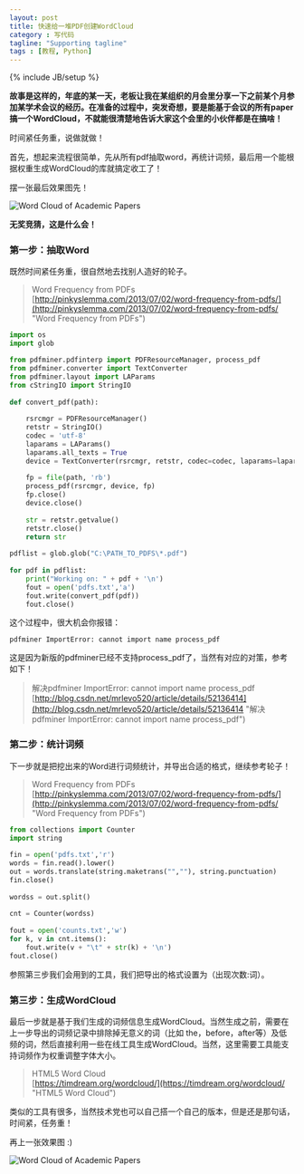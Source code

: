 ```yaml
---
layout: post
title: 快速给一堆PDF创建WordCloud
category : 写代码
tagline: "Supporting tagline"
tags : [教程, Python]
---
```

{% include JB/setup %}

**故事是这样的，年底的某一天，老板让我在某组织的月会里分享一下之前某个月参加某学术会议的经历。在准备的过程中，突发奇想，要是能基于会议的所有paper搞一个WordCloud，不就能很清楚地告诉大家这个会里的小伙伴都是在搞啥！**

时间紧任务重，说做就做！

首先，想起来流程很简单，先从所有pdf抽取word，再统计词频，最后用一个能根据权重生成WordCloud的库就搞定收工了！

摆一张最后效果图先！

![Word Cloud of Academic Papers](http://i.imgur.com/lvJgFkU.png)

**无奖竞猜，这是什么会！**

### 第一步：抽取Word

既然时间紧任务重，很自然地去找别人造好的轮子。

> Word Frequency from PDFs<br/>
> [http://pinkyslemma.com/2013/07/02/word-frequency-from-pdfs/](http://pinkyslemma.com/2013/07/02/word-frequency-from-pdfs/ "Word Frequency from PDFs")

```python
import os
import glob

from pdfminer.pdfinterp import PDFResourceManager, process_pdf
from pdfminer.converter import TextConverter
from pdfminer.layout import LAParams
from cStringIO import StringIO
 
def convert_pdf(path):
 
    rsrcmgr = PDFResourceManager()
    retstr = StringIO()
    codec = 'utf-8'
    laparams = LAParams()
    laparams.all_texts = True
    device = TextConverter(rsrcmgr, retstr, codec=codec, laparams=laparams)
 
    fp = file(path, 'rb')
    process_pdf(rsrcmgr, device, fp)
    fp.close()
    device.close()
 
    str = retstr.getvalue()
    retstr.close()
    return str
 
pdflist = glob.glob("C:\PATH_TO_PDFS\*.pdf")
 
for pdf in pdflist:
    print("Working on: " + pdf + '\n')
    fout = open('pdfs.txt','a')
    fout.write(convert_pdf(pdf))
    fout.close()
```

这个过程中，很大机会你报错： 

	pdfminer ImportError: cannot import name process_pdf

这是因为新版的pdfminer已经不支持process_pdf了，当然有对应的对策，参考如下！

> 解决pdfminer ImportError: cannot import name process_pdf<br/>
> [http://blog.csdn.net/mrlevo520/article/details/52136414](http://blog.csdn.net/mrlevo520/article/details/52136414 "解决pdfminer ImportError: cannot import name process_pdf")

### 第二步：统计词频

下一步就是把挖出来的Word进行词频统计，并导出合适的格式，继续参考轮子！

> Word Frequency from PDFs <br/>
> [http://pinkyslemma.com/2013/07/02/word-frequency-from-pdfs/](http://pinkyslemma.com/2013/07/02/word-frequency-from-pdfs/ "Word Frequency from PDFs")

```python
from collections import Counter
import string
 
fin = open('pdfs.txt','r')
words = fin.read().lower()
out = words.translate(string.maketrans("",""), string.punctuation)
fin.close()
 
wordss = out.split()
 
cnt = Counter(wordss)
 
fout = open('counts.txt','w')
for k, v in cnt.items():
    fout.write(v + "\t" + str(k) + '\n')
fout.close()
```
参照第三步我们会用到的工具，我们把导出的格式设置为（出现次数:词）。

### 第三步：生成WordCloud

最后一步就是基于我们生成的词频信息生成WordCloud。当然生成之前，需要在上一步导出的词频记录中排除掉无意义的词（比如 the，before，after等）及低频的词，然后直接利用一些在线工具生成WordCloud。当然，这里需要工具能支持词频作为权重调整字体大小。

> HTML5 Word Cloud <br/>
> [https://timdream.org/wordcloud/](https://timdream.org/wordcloud/ "HTML5 Word Cloud")

类似的工具有很多，当然技术党也可以自己搭一个自己的版本，但是还是那句话，时间紧，任务重！

再上一张效果图 :)

![Word Cloud of Academic Papers](http://i.imgur.com/lvJgFkU.png)
